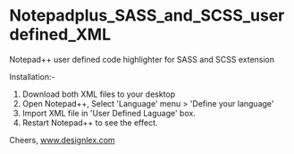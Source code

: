 Notepadplus_SASS_and_SCSS_userdefined_XML
=========================================

Notepad++ user defined code highlighter for SASS and SCSS extension

Installation:-

1. Download both XML files to your desktop
2. Open Notepad++, Select 'Language' menu > 'Define your language'
3. Import XML file in 'User Defined Laguage' box.
4. Restart Notepad++ to see the effect.

Cheers,
www.designlex.com
